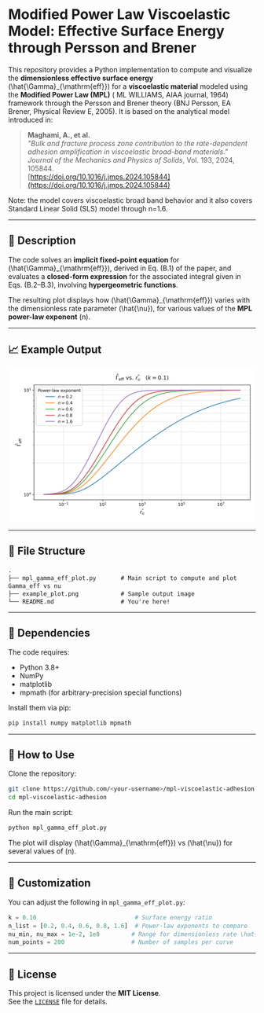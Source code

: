 # Modified Power Law Viscoelastic Model: Effective Surface Energy through Persson and Brener

This repository provides a Python implementation to compute and visualize the **dimensionless effective surface energy** \(\hat{\Gamma}_{\mathrm{eff}}\) for a **viscoelastic material** modeled using the **Modified Power Law (MPL)** (
ML WILLIAMS, AIAA journal, 1964) framework through the Persson and Brener theory (BNJ Persson, EA Brener, Physical Review E, 2005). It is based on the analytical model introduced in:

> **Maghami, A., et al.**  
> *"Bulk and fracture process zone contribution to the rate-dependent adhesion amplification in viscoelastic broad-band materials."*  
> *Journal of the Mechanics and Physics of Solids*, Vol. 193, 2024, 105844.  
> [https://doi.org/10.1016/j.jmps.2024.105844](https://doi.org/10.1016/j.jmps.2024.105844)

Note: the model covers viscoelastic broad band behavior and it also covers Standard Linear Solid (SLS) model through n=1.6. 

---

## 📌 Description

The code solves an **implicit fixed-point equation** for \(\hat{\Gamma}_{\mathrm{eff}}\), derived in Eq. (B.1) of the paper, and evaluates a **closed-form expression** for the associated integral given in Eqs. (B.2–B.3), involving **hypergeometric functions**.

The resulting plot displays how \(\hat{\Gamma}_{\mathrm{eff}}\) varies with the dimensionless rate parameter \(\hat{\nu}\), for various values of the **MPL power-law exponent** \(n\).

---

## 📈 Example Output

<p align="center">
  <img src="example_plot.png" width="500" alt="Plot of Gamma_eff vs nu">
</p>

---

## 📂 File Structure

```
.
├── mpl_gamma_eff_plot.py       # Main script to compute and plot Gamma_eff vs nu
├── example_plot.png            # Sample output image
└── README.md                   # You're here!
```

---

## 🧠 Dependencies

The code requires:

- Python 3.8+
- NumPy
- matplotlib
- mpmath (for arbitrary-precision special functions)

Install them via pip:

```bash
pip install numpy matplotlib mpmath
```

---

## 🚀 How to Use

Clone the repository:

```bash
git clone https://github.com/<your-username>/mpl-viscoelastic-adhesion.git
cd mpl-viscoelastic-adhesion
```

Run the main script:

```bash
python mpl_gamma_eff_plot.py
```

The plot will display \(\hat{\Gamma}_{\mathrm{eff}}\) vs \(\hat{\nu}\) for several values of \(n\).

---

## 🔧 Customization

You can adjust the following in `mpl_gamma_eff_plot.py`:

```python
k = 0.10                            # Surface energy ratio
n_list = [0.2, 0.4, 0.6, 0.8, 1.6]  # Power-law exponents to compare
nu_min, nu_max = 1e-2, 1e8         # Range for dimensionless rate \hat{\nu}
num_points = 200                   # Number of samples per curve
```

---

## 📝 License

This project is licensed under the **MIT License**.  
See the [`LICENSE`](./LICENSE) file for details.
